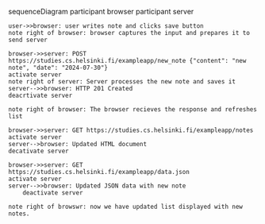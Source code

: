 sequenceDiagram
	participant browser
        participant server

	user->>browser: user writes note and clicks save button
	note right of browser: browser captures the input and prepares it to send server
	
	browser->>server: POST https://studies.cs.helsinki.fi/exampleapp/new_note {"content": "new note", "date": "2024-07-30"}
	activate server
	note right of server: Server processes the new note and saves it
	server-->>browser: HTTP 201 Created
	deacrtivate server

	note right of browser: The browser recieves the response and refreshes list
	
	browser->>server: GET https://studies.cs.helsinki.fi/exampleapp/notes
	activate server
	server-->browser: Updated HTML document
	decativate server
		
	browser->>server: GET https://studies.cs.helsinki.fi/exampleapp/data.json
   	activate server
   	server-->>browser: Updated JSON data with new note
    	deactivate server
	
	note right of browswr: now we have updated list displayed with new notes.


